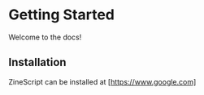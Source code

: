 # Getting Started

Welcome to the docs!

## Installation

ZineScript can be installed at [https://www.google.com]